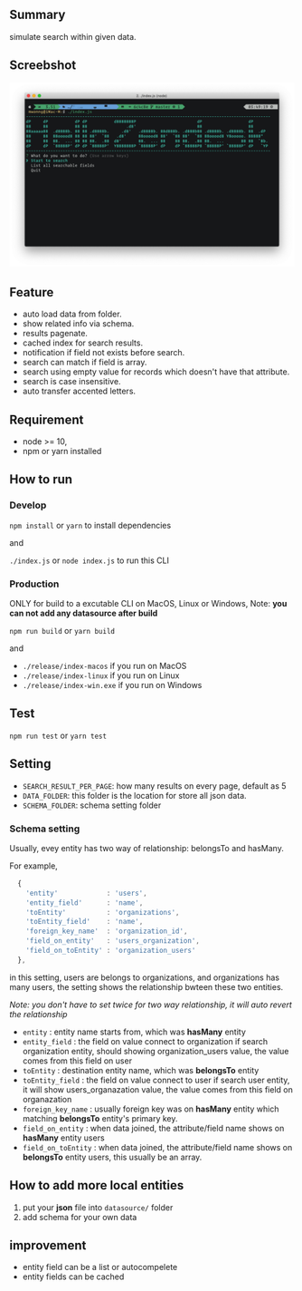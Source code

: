 ## Summary
simulate search within given data.

## Screebshot

![Screenshot](./src/images/screenshot.png)

## Feature
- auto load data from folder.
- show related info via schema.
- results pagenate.
- cached index for search results.
- notification if field not exists before search.
- search can match if field is array.
- search using empty value for records which doesn't have that attribute.
- search is case insensitive.
- auto transfer accented letters.

## Requirement
- node >= 10,
- npm or yarn installed

## How to run

### Develop
`npm install` or `yarn` to install dependencies

and

`./index.js` or `node index.js` to run this CLI

### Production
ONLY for build to a excutable CLI on MacOS, Linux or Windows, Note: **you can not add any datasource after build**

`npm run build` or `yarn build`

and

- `./release/index-macos` if you run on MacOS
- `./release/index-linux` if you run on Linux
- `./release/index-win.exe` if you run on Windows

## Test
`npm run test` or `yarn test`


## Setting
- `SEARCH_RESULT_PER_PAGE`: how many results on every page, default as 5
- `DATA_FOLDER`: this folder is the location for store all json data.
- `SCHEMA_FOLDER`: schema setting folder

### Schema setting

Usually, evey entity has two way of relationship: belongsTo and hasMany.

For example,

``` javascript
  {
    'entity'            : 'users',
    'entity_field'      : 'name',
    'toEntity'          : 'organizations',
    'toEntity_field'    : 'name',
    'foreign_key_name'  : 'organization_id',
    'field_on_entity'   : 'users_organization',
    'field_on_toEntity' : 'organization_users'
  },
```

in this setting, users are belongs to organizations, and organizations has many users, the setting shows the relationship bwteen these two entities.

_Note: you don't have to set twice for two way relationship, it will auto revert the relationship_

- `entity` : entity name starts from, which was **hasMany** entity
- `entity_field` : the field on value connect to organization if search organization entity, should showing organization_users value, the value comes from this field on user
- `toEntity` : destination entity name, which was **belongsTo** entity
- `toEntity_field` : the field on value connect to user if search user entity, it will show users_organazation value, the value comes from this field on organazation
- `foreign_key_name` : usually foreign key was on **hasMany** entity which matching **belongsTo** entity's primary key.
- `field_on_entity` : when data joined, the attribute/field name shows on  **hasMany** entity users
- `field_on_toEntity` : when data joined, the attribute/field name shows on  **belongsTo** entity users, this usually be an array.

## How to add more local entities
1. put your **json** file into `datasource/` folder
2. add schema for your own data

## improvement
- entity field can be a list or autocompelete
- entity fields can be cached
